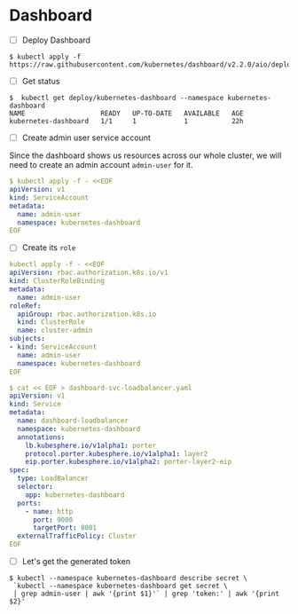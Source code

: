 # Dashboard

- [ ] Deploy Dashboard

```
$ kubectl apply -f https://raw.githubusercontent.com/kubernetes/dashboard/v2.2.0/aio/deploy/recommended.yaml
```

- [ ] Get status

```
$  kubectl get deploy/kubernetes-dashboard --namespace kubernetes-dashboard
NAME                   READY   UP-TO-DATE   AVAILABLE   AGE
kubernetes-dashboard   1/1     1            1           22h
```

- [ ] Create admin user service account

Since the dashboard shows us resources across our whole cluster, we will need to create an admin account `admin-user` for it.

```yaml
$ kubectl apply -f - <<EOF
apiVersion: v1
kind: ServiceAccount
metadata:
  name: admin-user
  namespace: kubernetes-dashboard
EOF
```

- [ ] Create its `role`

```yaml
kubectl apply -f - <<EOF
apiVersion: rbac.authorization.k8s.io/v1
kind: ClusterRoleBinding
metadata:
  name: admin-user
roleRef:
  apiGroup: rbac.authorization.k8s.io
  kind: ClusterRole
  name: cluster-admin
subjects:
- kind: ServiceAccount
  name: admin-user
  namespace: kubernetes-dashboard
EOF
```

```yaml
$ cat << EOF > dashboard-svc-loadbalancer.yaml 
apiVersion: v1
kind: Service
metadata:
  name: dashboard-loadbalancer
  namespace: kubernetes-dashboard
  annotations:
    lb.kubesphere.io/v1alpha1: porter
    protocol.porter.kubesphere.io/v1alpha1: layer2
    eip.porter.kubesphere.io/v1alpha2: porter-layer2-eip
spec:
  type: LoadBalancer
  selector:
    app: kubernetes-dashboard
  ports:
    - name: http
      port: 9000
      targetPort: 8001
  externalTrafficPolicy: Cluster
EOF
```


- [ ] Let's get the generated token

```
$ kubectl --namespace kubernetes-dashboard describe secret \
 `kubectl --namespace kubernetes-dashboard get secret \
 | grep admin-user | awk '{print $1}'` | grep 'token:' | awk '{print $2}'
 ```
 
 
